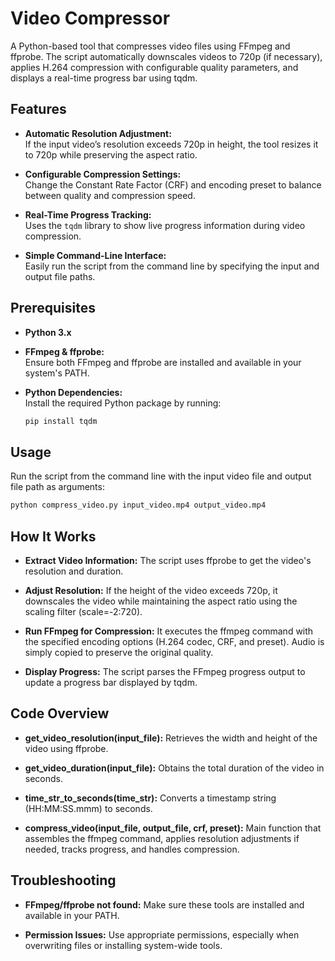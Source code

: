 # Video Compressor

A Python-based tool that compresses video files using FFmpeg and ffprobe. The script automatically downscales videos to 720p (if necessary), applies H.264 compression with configurable quality parameters, and displays a real-time progress bar using tqdm.

## Features

- **Automatic Resolution Adjustment:**  
  If the input video’s resolution exceeds 720p in height, the tool resizes it to 720p while preserving the aspect ratio.
  
- **Configurable Compression Settings:**  
  Change the Constant Rate Factor (CRF) and encoding preset to balance between quality and compression speed.
  
- **Real-Time Progress Tracking:**  
  Uses the `tqdm` library to show live progress information during video compression.
  
- **Simple Command-Line Interface:**  
  Easily run the script from the command line by specifying the input and output file paths.

## Prerequisites

- **Python 3.x**  
- **FFmpeg & ffprobe:**  
  Ensure both FFmpeg and ffprobe are installed and available in your system's PATH.

- **Python Dependencies:**  
  Install the required Python package by running:  
  ```bash
  pip install tqdm

## Usage

Run the script from the command line with the input video file and output file path as arguments:
  ```bash
  python compress_video.py input_video.mp4 output_video.mp4
  ```

## How It Works
- **Extract Video Information:**
  The script uses ffprobe to get the video's resolution and duration.

- **Adjust Resolution:**
If the height of the video exceeds 720p, it downscales the video while maintaining the aspect ratio using the scaling filter (scale=-2:720).

- **Run FFmpeg for Compression:**
It executes the ffmpeg command with the specified encoding options (H.264 codec, CRF, and preset). Audio is simply copied to preserve the original quality.

- **Display Progress:**
The script parses the FFmpeg progress output to update a progress bar displayed by tqdm.

## Code Overview
- **get_video_resolution(input_file):**
  Retrieves the width and height of the video using ffprobe.

- **get_video_duration(input_file):**
  Obtains the total duration of the video in seconds.

- **time_str_to_seconds(time_str):**
  Converts a timestamp string (HH:MM:SS.mmm) to seconds.

- **compress_video(input_file, output_file, crf, preset):**
  Main function that assembles the ffmpeg command, applies resolution adjustments if needed, tracks progress, and handles compression.

## Troubleshooting
- **FFmpeg/ffprobe not found:**
  Make sure these tools are installed and available in your PATH.

- **Permission Issues:**
  Use appropriate permissions, especially when overwriting files or installing system-wide tools.
